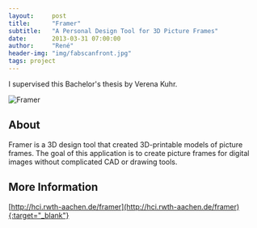 ```yaml
---
layout:     post
title:      "Framer"
subtitle:   "A Personal Design Tool for 3D Picture Frames"
date:       2013-03-31 07:00:00
author:     "René"
header-img: "img/fabscanfront.jpg"
tags: project
---
```

I supervised this Bachelor's thesis by Verena Kuhr.

![Framer](http://hci.rwth-aachen.de/img/wiki_up/Framer.png)

## About

Framer is a 3D design tool that created 3D-printable models of picture frames. The goal of this application is to create picture frames for digital images without complicated CAD or drawing tools.


## More Information
[http://hci.rwth-aachen.de/framer](http://hci.rwth-aachen.de/framer){:target="_blank"}
